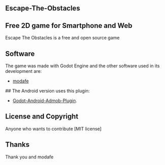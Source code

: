 
## Escape-The-Obstacles

## Free 2D game for Smartphone and Web

Escape The Obstacles is a free and open source game

## Software

The game was made with Godot Engine and the other software used in its development are:
* [modafe](https://github.com/modafe5124)

#‌# The Android version uses this plugin:

* [Godot-Android-Admob-Plugin](https://github.com/Shin-NiL/Godot-Android-Admob-Plugin).

## License and Copyright

Anyone who wants to contribute [MIT license]

## Thanks

Thank you and modafe
